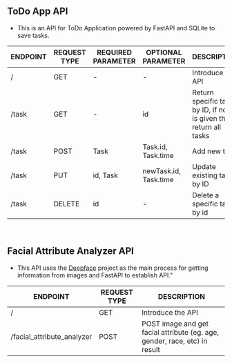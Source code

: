 ## ToDo App API
- This is an API for ToDo Application powered by FastAPI and SQLite to save tasks.

| ENDPOINT | REQUEST TYPE | REQUIRED PARAMETER | OPTIONAL PARAMETER | DESCRIPTION |
| --- | --- | --- | --- | --- |
| / | GET | - | - | Introduce the API |
| /task | GET | - | id | Return specific task by ID, if no ID is given then return all tasks |
| /task | POST | Task | Task.id, Task.time | Add new task |
| /task | PUT | id, Task | newTask.id, Task.time | Update existing task by ID |
| /task | DELETE | id | - | Delete a specific task by id |

</br>

## Facial Attribute Analyzer API
- This API uses the <a href='https://github.com/serengil/deepface'>Deepface</a> project as the main process for getting information from images and FastAPI to establish API."

| ENDPOINT | REQUEST TYPE | DESCRIPTION |
| --- | --- | --- |
| / | GET | Introduce the API |
| /facial_attribute_analyzer | POST | POST image and get facial attribute (eg. age, gender, race, etc) in result |


